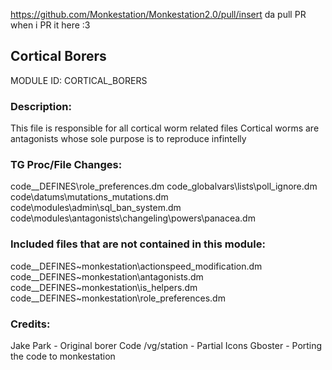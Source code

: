 https://github.com/Monkestation/Monkestation2.0/pull/insert da pull PR when i PR it here :3

## Cortical Borers

MODULE ID: CORTICAL_BORERS

### Description:

This file is responsible for all cortical worm related files
Cortical worms are antagonists whose sole purpose is to reproduce infintelly

### TG Proc/File Changes:

code\__DEFINES\role_preferences.dm
code\_globalvars\lists\poll_ignore.dm
code\datums\mutations\_mutations.dm
code\modules\admin\sql_ban_system.dm
code\modules\antagonists\changeling\powers\panacea.dm

### Included files that are not contained in this module:

code\__DEFINES\~monkestation\actionspeed_modification.dm
code\__DEFINES\~monkestation\antagonists.dm
code\__DEFINES\~monkestation\is_helpers.dm
code\__DEFINES\~monkestation\role_preferences.dm

### Credits:

Jake Park - Original borer Code
/vg/station - Partial Icons
Gboster - Porting the code to monkestation
